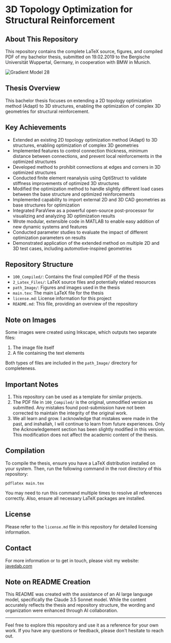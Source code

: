 # 3D Topology Optimization for Structural Reinforcement

## About This Repository

This repository contains the complete LaTeX source, figures, and compiled PDF of my bachelor thesis, submitted on 19.02.2019 to the Bergische Universität Wuppertal, Germany, in cooperation with BMW in Munich.

![Gradient Model 28](path_Image/pngs/Aufgabe_1/3D_Ergebnisse/canti.png)

## Thesis Overview

This bachelor thesis focuses on extending a 2D topology optimization method (Adapt) to 3D structures, enabling the optimization of complex 3D geometries for structural reinforcement.

## Key Achievements

* Extended an existing 2D topology optimization method (Adapt) to 3D structures, enabling optimization of complex 3D geometries
* Implemented features to control connection thickness, minimum distance between connections, and prevent local reinforcements in the optimized structures
* Developed method to prohibit connections at edges and corners in 3D optimized structures
* Conducted finite element reanalysis using OptiStruct to validate stiffness improvements of optimized 3D structures
* Modified the optimization method to handle slightly different load cases between the base structure and optimized reinforcements
* Implemented capability to import external 2D and 3D CAD geometries as base structures for optimization
* Integrated ParaView as a powerful open-source post-processor for visualizing and analyzing 3D optimization results
* Wrote modular, extensible code in MATLAB to enable easy addition of new dynamic systems and features
* Conducted parameter studies to evaluate the impact of different optimization parameters on results
* Demonstrated application of the extended method on multiple 2D and 3D test cases, including automotive-inspired geometries

## Repository Structure

- `100_Compiled/`: Contains the final compiled PDF of the thesis
- `2_Latex_Files/`: LaTeX source files and potentially related resources
- `path_Image/`: Figures and images used in the thesis
- `main.tex`: The main LaTeX file for the thesis
- `license.md`: License information for this project
- `README.md`: This file, providing an overview of the repository

## Note on Images

Some images were created using Inkscape, which outputs two separate files:
1. The image file itself
2. A file containing the text elements

Both types of files are included in the `path_Image/` directory for completeness.

## Important Notes

1. This repository can be used as a template for similar projects.
2. The PDF file in `100_Compiled/` is the original, unmodified version as submitted. Any mistakes found post-submission have not been corrected to maintain the integrity of the original work.
3. We all learn and grow. I acknowledge that mistakes were made in the past, and inshallah, I will continue to learn from future experiences. Only the Acknowledgement section has been slightly modified in this version. This modification does not affect the academic content of the thesis.

## Compilation

To compile the thesis, ensure you have a LaTeX distribution installed on your system. Then, run the following command in the root directory of this repository:

```
pdflatex main.tex
```


You may need to run this command multiple times to resolve all references correctly. Also, ensure all necessary LaTeX packages are installed.

## License

Please refer to the `license.md` file in this repository for detailed licensing information.


## Contact

For more information or to get in touch, please visit my website: [javedab.com](https://javedab.com)


## Note on README Creation

This README was created with the assistance of an AI large language model, specifically the Claude 3.5 Sonnet model. While the content accurately reflects the thesis and repository structure, the wording and organization were enhanced through AI collaboration.

---

Feel free to explore this repository and use it as a reference for your own work. If you have any questions or feedback, please don't hesitate to reach out.
